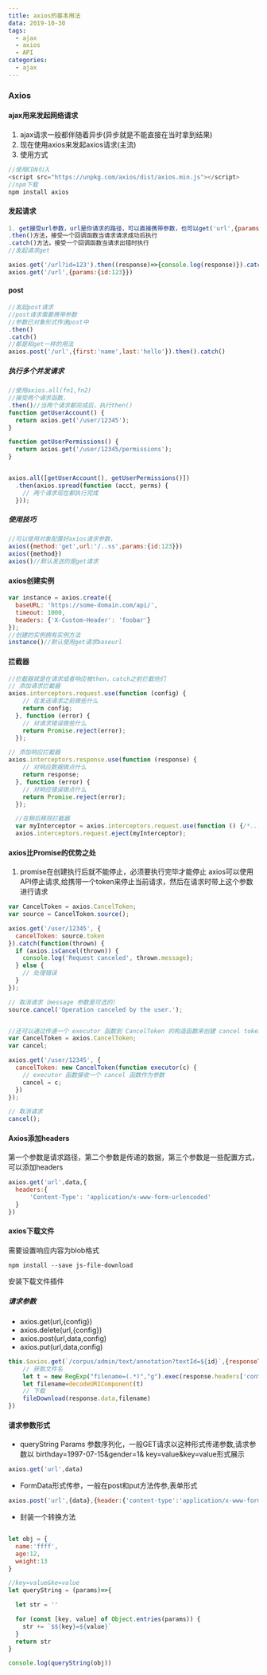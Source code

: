 ```yaml
---
title: axios的基本用法
data: 2019-10-30
tags: 
  - ajax 
  - axios 
  - API
categories: 
  - ajax
---
```

### Axios

#### ajax用来发起网络请求

1. ajax请求一般都伴随着异步(异步就是不能直接在当时拿到结果)
2. 现在使用axios来发起axios请求(主流)
3. 使用方式

```javascript
//使用CDN引入
<script src="https://unpkg.com/axios/dist/axios.min.js"></script>
//npm下载
npm install axios
```

#### 发起请求

```javascript
1. get接受url参数，url是你请求的路径，可以直接携带参数，也可以get('url',{params:{}})接受一个对象，对象有一个params属性，属性里面有你要携带的参数
.then()方法，接受一个回调函数当请求请求成功后执行
.catch()方法，接受一个回调函数当请求出错时执行
//发起请求get

axios.get('/url?id=123').then((response)=>{console.log(response)}).catch((error)=>{console.log(error)})
axios.get('/url',{params:{id:123}})
```

#### post

```javascript
//发起post请求
//post请求需要携带参数  
//参数已对象形式传递post中
.then()
.catch()
//都是和get一样的用法
axios.post('/url',{first:'name',last:'hello'}).then().catch()
```

##### 执行多个并发请求

```javascript
//使用axios.all(fn1,fn2)
//接受两个请求函数，
.then()//当两个请求都完成后，执行then()
function getUserAccount() {
  return axios.get('/user/12345');
}

function getUserPermissions() {
  return axios.get('/user/12345/permissions');
}


axios.all([getUserAccount(), getUserPermissions()])
  .then(axios.spread(function (acct, perms) {
    // 两个请求现在都执行完成
  }));
```

##### 使用技巧

```javascript
//可以使用对象配置好axios请求参数，
axios({method:'get',url:'/..ss',params:{id:123}})
axios({method})
axios()//默认发送的是get请求
```

#### axios创建实例

```javascript
var instance = axios.create({
  baseURL: 'https://some-domain.com/api/',
  timeout: 1000,
  headers: {'X-Custom-Header': 'foobar'}
});
//创建的实例拥有实例方法
instance()//默认使用get请求baseurl
```

#### 拦截器

```javascript
//拦截器就是在请求或者响应被then，catch之前拦截他们
// 添加请求拦截器
axios.interceptors.request.use(function (config) {
    // 在发送请求之前做些什么
    return config;
  }, function (error) {
    // 对请求错误做些什么
    return Promise.reject(error);
  });

// 添加响应拦截器
axios.interceptors.response.use(function (response) {
    // 对响应数据做点什么
    return response;
  }, function (error) {
    // 对响应错误做点什么
    return Promise.reject(error);
  });

  //在稍后移除拦截器
  var myInterceptor = axios.interceptors.request.use(function () {/*...*/});
  axios.interceptors.request.eject(myInterceptor);

```

#### axios比Promise的优势之处

1. promise在创建执行后就不能停止，必须要执行完毕才能停止
axios可以使用API停止请求,给携带一个token来停止当前请求，然后在请求时带上这个参数进行请求

```javascript
var CancelToken = axios.CancelToken;
var source = CancelToken.source();

axios.get('/user/12345', {
  cancelToken: source.token
}).catch(function(thrown) {
  if (axios.isCancel(thrown)) {
    console.log('Request canceled', thrown.message);
  } else {
    // 处理错误
  }
});

// 取消请求（message 参数是可选的）
source.cancel('Operation canceled by the user.');


//还可以通过传递一个 executor 函数到 CancelToken 的构造函数来创建 cancel token：
var CancelToken = axios.CancelToken;
var cancel;

axios.get('/user/12345', {
  cancelToken: new CancelToken(function executor(c) {
    // executor 函数接收一个 cancel 函数作为参数
    cancel = c;
  })
});

// 取消请求
cancel();
```

#### Axios添加headers

第一个参数是请求路径，第二个参数是传递的数据，第三个参数是一些配置方式，可以添加headers

```javascript
axios.get('url',data,{
  headers:{
      'Content-Type': 'application/x-www-form-urlencoded'
  }
})
```

#### axios下载文件

需要设置响应内容为blob格式

```shell
npm install --save js-file-download
```

安装下载文件插件

##### 请求参数

* axios.get(url,{config})
* axios.delete(url,{config})
* axios.post(url,data,config)
* axios.put(url,data,config)

```javascript
this.$axios.get(`/corpus/admin/text/annotation?textId=${id}`,{responseType:'blob'}).then(response => {
    // 获取文件名
    let t = new RegExp("filename=(.*)","g").exec(response.headers['content-disposition'])[1];
    let filename=decodeURIComponent(t)
    // 下载
    fileDownload(response.data,filename)
})
```

#### 请求参数形式

* queryString Params 参数序列化，一般GET请求以这种形式传递参数,请求参数以
birthday=1997-07-15&gender=1& key=value&key=value形式展示

```javascript
axios.get('url',data)
```

* FormData形式传参，一般在post和put方法传参,表单形式

```javascript
axios.post('url',{data},{header:{'content-type':'application/x-www-form-urlencoded'}})
```

* 封装一个转换方法

```javascript

let obj = {
  name:'ffff',
  age:12,
  weight:13
}

//key=value&ke=value
let queryString = (params)=>{

  let str = ''

  for (const [key, value] of Object.entries(params)) {
    str += `$${key}=${value}`
  }
  return str
}

console.log(queryString(obj))
```
